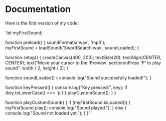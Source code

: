 # Documentation

Here is the first version of my code: 

'let myFirstSound;

function preload() {
  soundFormats('wav', 'mp3');  
  myFirstSound = loadSound('SwordSearch.wav', soundLoaded);
}

function setup() {
  createCanvas(400, 200);
  textSize(20);
  textAlign(CENTER, CENTER);
  text("Move your cursor to the 'Preview' section\nPress 'P' to play sound", width / 2, height / 2);
}

function soundLoaded() {
  console.log("Sound successfully loaded!");
}

function keyPressed() {
  console.log("Key pressed:", key);
  if (key.toLowerCase() === 'p') {
    playCustomSound();
  }
}

function playCustomSound() {
  if (myFirstSound.isLoaded()) {
    myFirstSound.play();
    console.log("Sound played.");
  } else {
    console.log("Sound not loaded yet.");
  }
}'